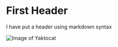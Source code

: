 # First Header #
I have put a header using markdown syntax

![Image of Yaktocat](https://octodex.github.com/images/yaktocat.png)
